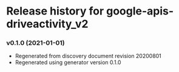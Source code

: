 # Release history for google-apis-driveactivity_v2

### v0.1.0 (2021-01-01)

* Regenerated from discovery document revision 20200801
* Regenerated using generator version 0.1.0

